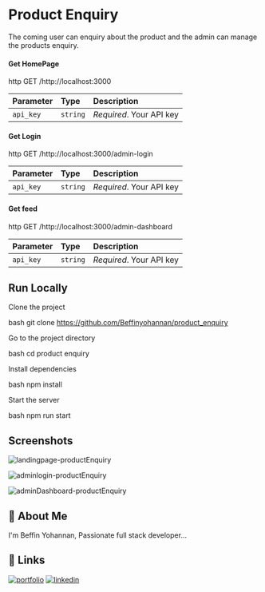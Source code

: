 # Product Enquiry
The coming user can enquiry about the product and the admin can manage the products enquiry.


#### Get HomePage

http
  GET /http://localhost:3000


| Parameter | Type     | Description                |
| :-------- | :------- | :------------------------- |
| `api_key` | `string` | *Required*. Your API key |

#### Get Login

http
  GET /http://localhost:3000/admin-login

  


| Parameter | Type     | Description                |
| :-------- | :------- | :------------------------- |
| `api_key` | `string` | *Required*. Your API key |


#### Get feed

http
  GET /http://localhost:3000/admin-dashboard


| Parameter | Type     | Description                |
| :-------- | :------- | :------------------------- |
| `api_key` | `string` | *Required*. Your API key |






## Run Locally

Clone the project

bash
  git clone https://github.com/Beffinyohannan/product_enquiry


Go to the project directory

bash
  cd product enquiry


Install dependencies

bash
  npm install


Start the server

bash
  npm run start

## Screenshots

![landingpage-productEnquiry](https://user-images.githubusercontent.com/107913841/216435166-2b4511d0-80d0-48ff-b2b2-8dbdf23bbc8a.png)

![adminlogin-productEnquiry](https://user-images.githubusercontent.com/107913841/216435257-f03fe8af-e575-49d0-b4a1-c3b09567ba7d.png)

![adminDashboard-productEnquiry](https://user-images.githubusercontent.com/107913841/216435311-0f76cdaa-4cfe-4324-a9a4-95a7d8fc2802.png)


## 🚀 About Me
I'm Beffin Yohannan, Passionate full stack developer...


## 🔗 Links
[![portfolio](https://img.shields.io/badge/my_portfolio-000?style=for-the-badge&logo=ko-fi&logoColor=white)](https://beffinyohannan.github.io/beffinyohannan/)
[![linkedin](https://img.shields.io/badge/linkedin-0A66C2?style=for-the-badge&logo=linkedin&logoColor=white)](http://www.linkedin.com/in/beffin-yohannan)